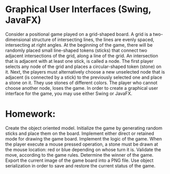 # Graphical User Interfaces (Swing, JavaFX)
Consider a positional game played on a grid-shaped board. A grid is a two-dimensional structure of intersecting lines, the lines are evenly spaced, intersecting at right angles.
  At the beginning of the game, there will be randomly placed small line-shaped tokens (sticks) that connect two adjacent intersections of the grid, along a line of the grid.
An intersection that is adjacent with at least one stick, is called a node.
  The first player selects any node of the grid and places a circular-shaped token (stone) on it. Next, the players must alternatively choose a new unselected node that is adjacent (is connected by a stick) to the previously selected one and place a stone on it. They use stones of different colors. The player who cannot choose another node, loses the game.
  In order to create a graphical user interface for the game, you may use either Swing or JavaFX. 

 #  Homework:
  Create the object oriented model.
  Initialize the game by generating random sticks and place them on the board. Implement either direct or retained mode for drawing the game board.
   Implement the logic of the game. When the player execute a mouse pressed operation, a stone must be drawn at the mouse location: red or blue depending on whose turn it is. Validate the move, according to the game rules. Determine the winner of the game.
   Export the current image of the game board into a PNG file.
   Use object serialization in order to save and restore the current status of the game. 
 
